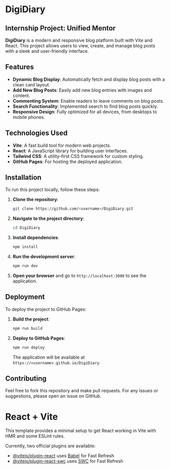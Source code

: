 # DigiDiary
## Internship Project: Unified Mentor

**DigiDiary** is a modern and responsive blog platform built with Vite and React. This project allows users to view, create, and manage blog posts with a sleek and user-friendly interface.

## Features

- **Dynamic Blog Display**: Automatically fetch and display blog posts with a clean card layout.
- **Add New Blog Posts**: Easily add new blog entries with images and content.
- **Commenting System**: Enable readers to leave comments on blog posts.
- **Search Functionality**: Implemented search to find blog posts quickly.
- **Responsive Design**: Fully optimized for all devices, from desktops to mobile phones.

## Technologies Used

- **Vite**: A fast build tool for modern web projects.
- **React**: A JavaScript library for building user interfaces.
- **Tailwind CSS**: A utility-first CSS framework for custom styling.
- **GitHub Pages**: For hosting the deployed application.

## Installation

To run this project locally, follow these steps:

1. **Clone the repository**:
    ```bash
    git clone https://github.com/<username>/DigiDiary.git
    ```

2. **Navigate to the project directory**:
    ```bash
    cd DigiDiary
    ```

3. **Install dependencies**:
    ```bash
    npm install
    ```

4. **Run the development server**:
    ```bash
    npm run dev
    ```

5. **Open your browser** and go to `http://localhost:3000` to see the application.

## Deployment

To deploy the project to GitHub Pages:

1. **Build the project**:
    ```bash
    npm run build
    ```

2. **Deploy to GitHub Pages**:
    ```bash
    npm run deploy
    ```

   The application will be available at `https://<username>.github.io/DigiDiary`.

## Contributing

Feel free to fork this repository and make pull requests. For any issues or suggestions, please open an issue on GitHub.

# React + Vite

This template provides a minimal setup to get React working in Vite with HMR and some ESLint rules.

Currently, two official plugins are available:

- [@vitejs/plugin-react](https://github.com/vitejs/vite-plugin-react/blob/main/packages/plugin-react/README.md) uses [Babel](https://babeljs.io/) for Fast Refresh
- [@vitejs/plugin-react-swc](https://github.com/vitejs/vite-plugin-react-swc) uses [SWC](https://swc.rs/) for Fast Refresh
